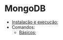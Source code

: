 # MongoDB

* [Instalação e execução](https://github.com/araujo21x/DataBases/blob/master/NoSQL/MongoDB/Instala%C3%A7%C3%A3o%20e%20execu%C3%A7%C3%A3o.md);
* Comandos:
    * [Básicos](/Comandos/Básicos); 
